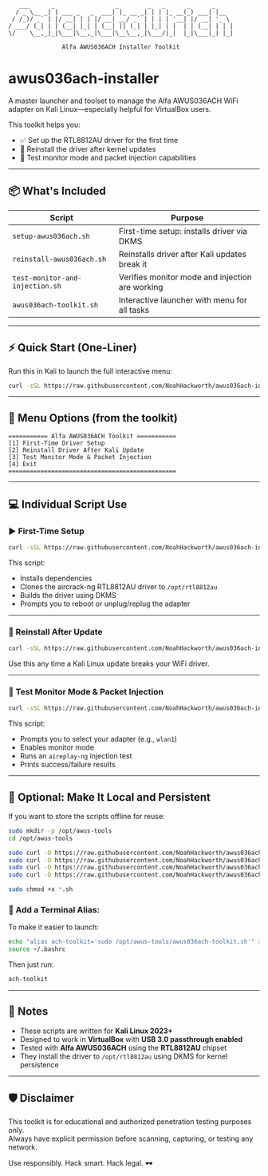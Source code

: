```
   ___      _                 _        _   _      _      _     
  / _ \__ _| | ___ _   _  ___| |_ __ _| | | |_ __(_) ___| |__  
 / /_)/ _` | |/ __| | | |/ __| __/ _` | | | | '__| |/ __| '_ \ 
/ ___/ (_| | | (__| |_| | (__| || (_| | |_| | |  | | (__| | | |
\/    \__,_|_|\___|\__,_|\___|\__\__,_|\___/|_|  |_|\___|_| |_|

               Alfa AWUS036ACH Installer Toolkit
```

# awus036ach-installer

A master launcher and toolset to manage the Alfa AWUS036ACH WiFi adapter on Kali Linux—especially helpful for VirtualBox users.

This toolkit helps you:

- ✅ Set up the RTL8812AU driver for the first time
- 🔄 Reinstall the driver after kernel updates
- 🧪 Test monitor mode and packet injection capabilities

---

## 📦 What's Included

| Script                          | Purpose                                              |
|---------------------------------|------------------------------------------------------|
| `setup-awus036ach.sh`           | First-time setup: installs driver via DKMS          |
| `reinstall-awus036ach.sh`       | Reinstalls driver after Kali updates break it       |
| `test-monitor-and-injection.sh` | Verifies monitor mode and injection are working     |
| `awus036ach-toolkit.sh`         | Interactive launcher with menu for all tasks        |

---

## ⚡ Quick Start (One-Liner)

Run this in Kali to launch the full interactive menu:

```bash
curl -sSL https://raw.githubusercontent.com/NoahHackworth/awus036ach-installer/main/awus036ach-toolkit.sh | bash
```

---

## 🧰 Menu Options (from the toolkit)

```text
=========== Alfa AWUS036ACH Toolkit ===========
[1] First-Time Driver Setup
[2] Reinstall Driver After Kali Update
[3] Test Monitor Mode & Packet Injection
[4] Exit
===============================================
```

---

## 💻 Individual Script Use

### ▶️ First-Time Setup

```bash
curl -sSL https://raw.githubusercontent.com/NoahHackworth/awus036ach-installer/main/setup-awus036ach.sh | bash
```

This script:

- Installs dependencies
- Clones the aircrack-ng RTL8812AU driver to `/opt/rtl8812au`
- Builds the driver using DKMS
- Prompts you to reboot or unplug/replug the adapter

---

### 🔁 Reinstall After Update

```bash
curl -sSL https://raw.githubusercontent.com/NoahHackworth/awus036ach-installer/main/reinstall-awus036ach.sh | bash
```

Use this any time a Kali Linux update breaks your WiFi driver.

---

### 🧪 Test Monitor Mode & Packet Injection

```bash
curl -sSL https://raw.githubusercontent.com/NoahHackworth/awus036ach-installer/main/test-monitor-and-injection.sh | bash
```

This script:

- Prompts you to select your adapter (e.g., `wlan1`)
- Enables monitor mode
- Runs an `aireplay-ng` injection test
- Prints success/failure results

---

## 📁 Optional: Make It Local and Persistent

If you want to store the scripts offline for reuse:

```bash
sudo mkdir -p /opt/awus-tools
cd /opt/awus-tools

sudo curl -O https://raw.githubusercontent.com/NoahHackworth/awus036ach-installer/main/setup-awus036ach.sh
sudo curl -O https://raw.githubusercontent.com/NoahHackworth/awus036ach-installer/main/reinstall-awus036ach.sh
sudo curl -O https://raw.githubusercontent.com/NoahHackworth/awus036ach-installer/main/test-monitor-and-injection.sh
sudo curl -O https://raw.githubusercontent.com/NoahHackworth/awus036ach-installer/main/awus036ach-toolkit.sh

sudo chmod +x *.sh
```

### 💬 Add a Terminal Alias:

To make it easier to launch:

```bash
echo "alias ach-toolkit='sudo /opt/awus-tools/awus036ach-toolkit.sh'" >> ~/.bashrc
source ~/.bashrc
```

Then just run:

```bash
ach-toolkit
```

---

## 🧠 Notes

- These scripts are written for **Kali Linux 2023+**
- Designed to work in **VirtualBox** with **USB 3.0 passthrough enabled**
- Tested with **Alfa AWUS036ACH** using the **RTL8812AU** chipset
- They install the driver to `/opt/rtl8812au` using DKMS for kernel persistence

---

## 🛡️ Disclaimer

This toolkit is for educational and authorized penetration testing purposes only.  
Always have explicit permission before scanning, capturing, or testing any network.

Use responsibly. Hack smart. Hack legal. 🕶️
